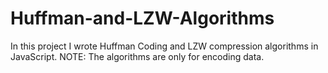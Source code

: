 # Huffman-and-LZW-Algorithms
In this project I wrote Huffman Coding and LZW compression algorithms in JavaScript. NOTE: The algorithms are only for encoding data.
